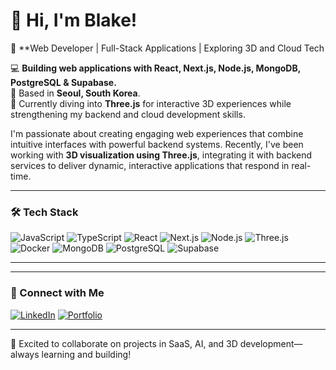 # 👋 Hi, I'm Blake!

🚀 **Web Developer | Full-Stack Applications | Exploring 3D and Cloud Tech

💻 **Building web applications with React, Next.js, Node.js, MongoDB, PostgreSQL & Supabase.**  
📍 Based in **Seoul, South Korea**.  
🌱 Currently diving into **Three.js** for interactive 3D experiences while strengthening my backend and cloud development skills.  

I'm passionate about creating engaging web experiences that combine intuitive interfaces with powerful backend systems. Recently, I've been working with **3D visualization using Three.js**, integrating it with backend services to deliver dynamic, interactive applications that respond in real-time.

---

### 🛠 Tech Stack
![JavaScript](https://img.shields.io/badge/-JavaScript-F7DF1E?style=flat-square&logo=javascript&logoColor=black)
![TypeScript](https://img.shields.io/badge/-TypeScript-3178C6?style=flat-square&logo=typescript&logoColor=white)
![React](https://img.shields.io/badge/-React-61DAFB?style=flat-square&logo=react&logoColor=black)
![Next.js](https://img.shields.io/badge/-Next.js-000000?style=flat-square&logo=nextdotjs&logoColor=white)
![Node.js](https://img.shields.io/badge/-Node.js-43853D?style=flat-square&logo=node.js&logoColor=white)
![Three.js](https://img.shields.io/badge/-Three.js-000000?style=flat-square&logo=three.js&logoColor=white)
![Docker](https://img.shields.io/badge/-Docker-2496ED?style=flat-square&logo=docker&logoColor=white)
![MongoDB](https://img.shields.io/badge/-MongoDB-4EA94B?style=flat-square&logo=mongodb&logoColor=white)
![PostgreSQL](https://img.shields.io/badge/-PostgreSQL-336791?style=flat-square&logo=postgresql&logoColor=white)
![Supabase](https://img.shields.io/badge/-Supabase-3ECF8E?style=flat-square&logo=supabase&logoColor=black)

---

---

### 🤝 Connect with Me
[![LinkedIn](https://img.shields.io/badge/-LinkedIn-0077B5?style=flat-square&logo=linkedin&logoColor=white)](https://www.linkedin.com/in/blake-lange-247783290/)
[![Portfolio](https://img.shields.io/badge/-Portfolio-6A0DAD?style=flat-square)](https://www.blakelangedev.com)


---

🚀 Excited to collaborate on projects in SaaS, AI, and 3D development—always learning and building!
